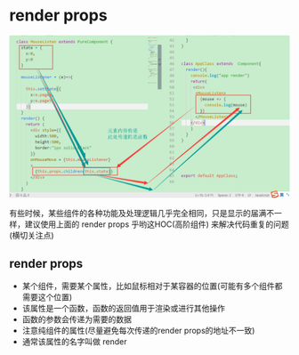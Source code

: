 # render props
![](../img/renderprops.png)

有些时候，某些组件的各种功能及处理逻辑几乎完全相同，只是显示的届满不一样，建议使用上面的 render props 乎哟这HOC(高阶组件) 来解决代码重复的问题(横切关注点)

## render props
- 某个组件，需要某个属性，比如鼠标相对于某容器的位置(可能有多个组件都需要这个位置)
- 该属性是一个函数，函数的返回值用于渲染或进行其他操作 
- 函数的参数会传递为需要的数据
- 注意纯组件的属性(尽量避免每次传递的render props的地址不一致)
- 通常该属性的名字叫做 render